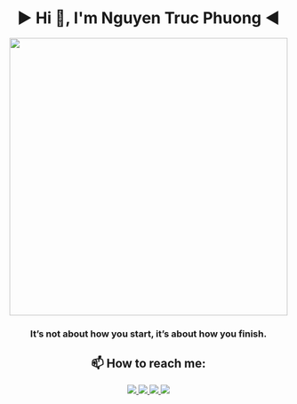 <div align="center">

# ► **Hi 👋, I'm Nguyen Truc Phuong** ◄  



<img align="center" src="https://private-user-images.githubusercontent.com/192780750/398589388-5b4bae97-8ab9-4857-a9e3-e77087bbc44a.jpg?jwt=eyJhbGciOiJIUzI1NiIsInR5cCI6IkpXVCJ9.eyJpc3MiOiJnaXRodWIuY29tIiwiYXVkIjoicmF3LmdpdGh1YnVzZXJjb250ZW50LmNvbSIsImtleSI6ImtleTUiLCJleHAiOjE3MzUxNDU4MjIsIm5iZiI6MTczNTE0NTUyMiwicGF0aCI6Ii8xOTI3ODA3NTAvMzk4NTg5Mzg4LTViNGJhZTk3LThhYjktNDg1Ny1hOWUzLWU3NzA4N2JiYzQ0YS5qcGc_WC1BbXotQWxnb3JpdGhtPUFXUzQtSE1BQy1TSEEyNTYmWC1BbXotQ3JlZGVudGlhbD1BS0lBVkNPRFlMU0E1M1BRSzRaQSUyRjIwMjQxMjI1JTJGdXMtZWFzdC0xJTJGczMlMkZhd3M0X3JlcXVlc3QmWC1BbXotRGF0ZT0yMDI0MTIyNVQxNjUyMDJaJlgtQW16LUV4cGlyZXM9MzAwJlgtQW16LVNpZ25hdHVyZT1mMGJiOWQxOGZmYmM0Y2UzYTc4NzRhNWIwYjg4NWYzMWE4M2YzOGUxZTY5NWFkOTVmM2RmMzlkYTVkZTE5Y2YxJlgtQW16LVNpZ25lZEhlYWRlcnM9aG9zdCJ9.LQUBaTGok_C_EMH5qyAU-PmqsI-R2V5JG3jvDG7e-2I" align="center" width="500"  />
<p align="center">
  <h3 align="center">It’s not about how you start, it’s about how you finish.</h3>
</p>

## 📫 How to reach me:

<p align="center">
  <a href="https://www.facebook.com/truphuooo/" alt="Facebook">
    <img src="https://img.icons8.com/fluent/48/000000/facebook-new.png" target="_blank" />
  </a> 
  <a href="https://github.com/truphuooo1112" alt="Github">
    <img src="https://img.icons8.com/fluent/48/000000/github.png"/>
  </a> 
  <a href="https://www.youtube.com/@truphuooo" alt="Youtube channel" target="_blank" >
    <img src="https://img.icons8.com/fluent/48/000000/youtube-play.png"/>
  </a>
  <a href="mailto:truphuooo123@gmail.com" alt="Email">
    <img src="https://img.icons8.com/fluent/48/000000/mailing.png"/>
  </a>
</p>
